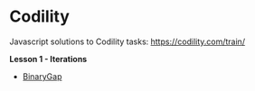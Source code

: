 # Codility

Javascript solutions to Codility tasks: https://codility.com/train/

**Lesson 1 - Iterations**

- [BinaryGap](https://github.com/diegogalvao/codility/tree/master/Lesson%2001%20-%20Iterations)